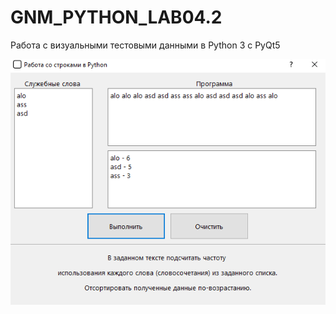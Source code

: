 # GNM_PYTHON_LAB04.2
Работа с визуальными тестовыми данными в Python 3 с PyQt5

![Screenshot](screenshot0.png)
